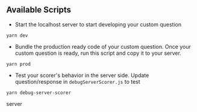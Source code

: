 ## Available Scripts
* Start the localhost server to start developing your custom question
```
yarn dev
```
* Bundle the production ready code of your custom question. 
Once your custom question is ready, run this script and copy it to your server.
```
yarn prod
```
* Test your scorer's behavior in the server side. Update question/response in `debugServerScorer.js` to test
```
yarn debug-server-scorer
```
server